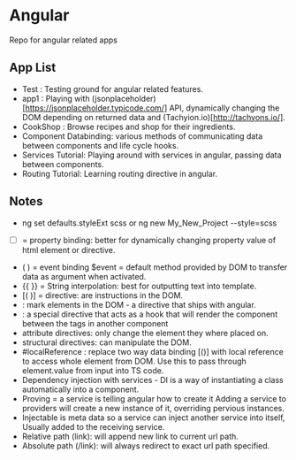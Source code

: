 # Angular
Repo for angular related apps

## App List
* Test : Testing ground for angular related features.
* app1 : Playing with (jsonplaceholder)[https://jsonplaceholder.typicode.com/] API, dynamically changing the DOM depending on returned data and (Tachyion.io)[http://tachyons.io/].
* CookShop : Browse recipes and shop for their ingredients.
* Component Databinding: various methods of communicating data between components and life cycle hooks.
* Services Tutorial: Playing around with services in angular, passing data between components.
* Routing Tutorial: Learning routing directive in angular.

## Notes
* ng set defaults.styleExt scss or ng new My_New_Project --style=scss
* [ ] = property binding: better for dynamically changing property value of html element or directive.
* ( ) = event binding
$event = default method provided by DOM to transfer data as argument when activated.
* {{ }} = String interpolation: best for outputting text into template.
* [( )] = directive: are instructions in the DOM.
* <ng-template> : mark elements in the DOM -  a directive that ships with angular.
* <ng-content></ng-content>: a special directive that acts as a hook that will render the component between the <app-comp> tags in another component
* attribute directives: only change the element they where placed on.
* structural directives: can manipulate the DOM.
* #localReference : replace two way data binding [()] with local reference to
  access whole element from DOM. Use this to pass through element.value from input into
  TS code.
* Dependency injection with services - DI is a way of instantiating a class automatically into a component.
* Proving =  a service is telling angular how to create it Adding a service to providers will create a new instance of it, overriding pervious instances.
* Injectable is meta data so a service can inject another service into itself, Usually added to the receiving service.
* Relative path (link): will append new link to current url path.
* Absolute path (/link): will always redirect to exact url path specified.
